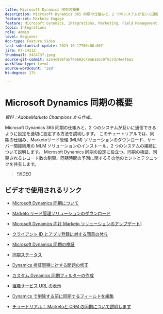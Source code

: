 ```yaml
---
title: Microsoft Dynamics 同期の概要
description: Microsoft Dynamics 365 同期の仕組みと、2 つのシステムが互いに通信できるように設定を適切に設定する方法を説明します。 このチュートリアルでは、同期の仕組み、Marketoリード管理 (MLM) ソリューションのダウンロード、サーバー間接続用の MLM ソリューションのインストール、2 つのシステムの接続について説明します。
feature-set: Marketo Engage
feature: Microsoft Dynamics, Integrations, Marketing, Field Management, Administration
topic: Integrations
role: Admin
level: Beginner
doc-type: Feature Video
last-substantial-update: 2023-10-17T00:00:00Z
jira: KT-14112
thumbnail: 3424737.jpeg
source-git-commit: a2a4c986fa5f46682c79a61a539f057d74eef6a1
workflow-type: tm+mt
source-wordcount: '320'
ht-degree: 17%

---
```



# Microsoft Dynamics 同期の概要

*資料：AdobeMarketo Champions から作成。*

Microsoft Dynamics 365 同期の仕組みと、2 つのシステムが互いに通信できるように設定を適切に設定する方法を説明します。 このチュートリアルでは、同期の仕組み、Marketoリード管理 (MLM) ソリューションのダウンロード、サーバー間接続用の MLM ソリューションのインストール、2 つのシステムの接続について説明します。 Microsoft Dynamics 同期の設定に役立つ、同期の検証、同期されるレコード数の制限、同期時間の予測に関するその他のヒントとテクニックを共有します。

>[!VIDEO](https://video.tv.adobe.com/v/3424737/?learn=on)

## ビデオで使用されるリンク

* [Microsoft Dynamics 同期について](https://experienceleague.adobe.com/docs/marketo/using/product-docs/crm-sync/microsoft-dynamics/understanding-the-microsoft-dynamics-sync.html)

* [Marketo リード管理ソリューションのダウンロード](https://experienceleague.adobe.com/docs/marketo/using/product-docs/crm-sync/microsoft-dynamics/sync-setup/download-the-marketo-lead-management-solution.html)

* [Microsoft Dynamics 向け Marketo ソリューションのアップデート](https://experienceleague.adobe.com/docs/marketo/using/product-docs/crm-sync/microsoft-dynamics/sync-setup/update-the-marketo-solution-for-microsoft-dynamics.html)]

* [クライアント ID とアプリ登録に対する同意の付与](https://experienceleague.adobe.com/docs/marketo/using/product-docs/crm-sync/microsoft-dynamics/sync-setup/grant-consent-for-client-id-and-app-registration.html)

* [Microsoft Dynamics 同期の検証](https://experienceleague.adobe.com/docs/marketo/using/product-docs/crm-sync/microsoft-dynamics/sync-setup/validate-microsoft-dynamics-sync.html)

* [同期ステータス](https://experienceleague.adobe.com/docs/marketo/using/product-docs/crm-sync/microsoft-dynamics/microsoft-dynamics-sync-details/sync-status.html)

* [Dynamics 検証同期に対する問題の修正](https://experienceleague.adobe.com/docs/marketo/using/product-docs/crm-sync/microsoft-dynamics/fix-dynamics-validation-sync-issues.html)

* [カスタム Dynamics 同期フィルターの作成](https://experienceleague.adobe.com/docs/marketo/using/product-docs/crm-sync/microsoft-dynamics/custom-dynmaics-sync-filter-details/create-a-custom-dynamics-sync-filter.html)

* [組織サービス URL の表示](https://experienceleague.adobe.com/docs/marketo/using/product-docs/crm-sync/microsoft-dynamics/sync-setup/view-the-organization-service-url.html)

* [Dynamics で削除する前に同期するフィールドを編集](https://experienceleague.adobe.com/docs/marketo/using/product-docs/crm-sync/microsoft-dynamics/microsoft-dynamics-sync-details/editing-fields-to-sync-before-deleting-them-in-dynamics.html)

* [チュートリアル： Marketoと CRM の同期について説明します](https://experienceleague.adobe.com/docs/marketo-learn/tutorials/lead-and-data-management/crm-sync-learn.html)